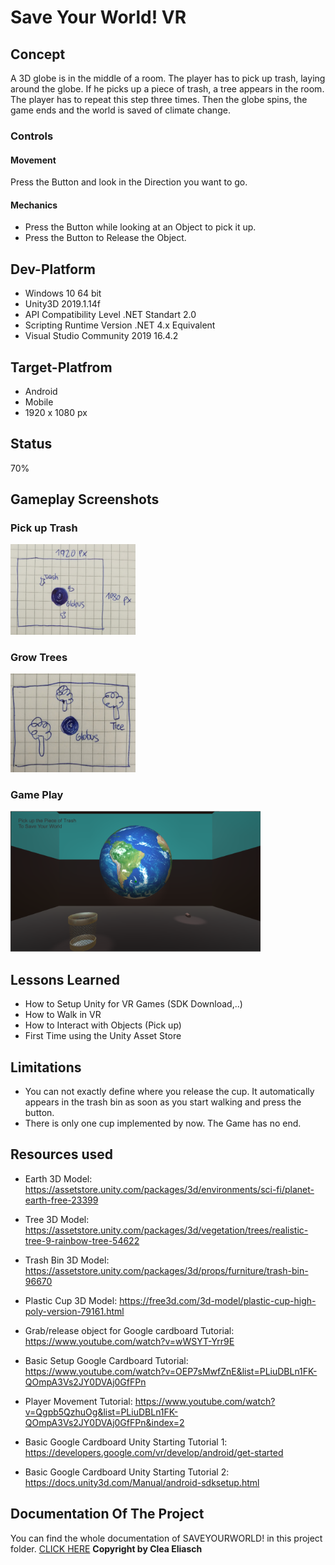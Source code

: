 # Save Your World! VR

## Concept
A 3D globe is in the middle of a room. The player has to pick up trash, laying around the globe. If he picks up a piece of trash, a tree appears in the room. The player has to repeat this step three times. Then the globe spins, the game ends and the world is saved of climate change. 
  
### Controls
#### Movement
Press the Button and look in the Direction you want to go.
#### Mechanics
+ Press the Button while looking at an Object to pick it up.
+ Press the Button to Release the Object.

## Dev-Platform
 + Windows 10 64 bit 
 + Unity3D 2019.1.14f
 + API Compatibility Level .NET Standart 2.0
 + Scripting Runtime Version .NET 4.x Equivalent
 + Visual Studio Community 2019 16.4.2
 
## Target-Platfrom
 + Android
 + Mobile
 + 1920 x 1080 px

## Status
70%

## Gameplay Screenshots
### Pick up Trash
<div>
<img src = "./Screenshots/Skizze1.jpg" width = "200">
</div>

### Grow Trees
<div>
<img src = "./Screenshots/Skizze2.jpg" width = "200">
</div>

### Game Play
<div>
<img src = "./Screenshots/GamePlay.PNG" width = "400">
</div>

## Lessons Learned
+ How to Setup Unity for VR Games (SDK Download,..)
+ How to Walk in VR 
+ How to Interact with Objects (Pick up)
+ First Time using the Unity Asset Store

## Limitations
+ You can not exactly define where you release the cup. It automatically appears in the trash bin as soon as you start walking and press the button. 
+ There is only one cup implemented by now. The Game has no end.

## Resources used
+ Earth 3D Model: https://assetstore.unity.com/packages/3d/environments/sci-fi/planet-earth-free-23399
+ Tree 3D Model: https://assetstore.unity.com/packages/3d/vegetation/trees/realistic-tree-9-rainbow-tree-54622
+ Trash Bin 3D Model: https://assetstore.unity.com/packages/3d/props/furniture/trash-bin-96670
+ Plastic Cup 3D Model: https://free3d.com/3d-model/plastic-cup-high-poly-version-79161.html

+ Grab/release object for Google cardboard Tutorial: https://www.youtube.com/watch?v=wWSYT-Yrr9E
+ Basic Setup Google Cardboard Tutorial: https://www.youtube.com/watch?v=OEP7sMwfZnE&list=PLiuDBLn1FK-QOmpA3Vs2JY0DVAj0GfFPn
+ Player Movement Tutorial: https://www.youtube.com/watch?v=Qgpb5QzhuOg&list=PLiuDBLn1FK-QOmpA3Vs2JY0DVAj0GfFPn&index=2
+ Basic Google Cardboard Unity Starting Tutorial 1: https://developers.google.com/vr/develop/android/get-started
+ Basic Google Cardboard Unity Starting Tutorial 2: https://docs.unity3d.com/Manual/android-sdksetup.html 

## Documentation Of The Project
You can find the whole documentation of SAVEYOURWORLD! in this project folder. [CLICK HERE](SAVEYOURWORLD_Dokumentation.pdf)
**Copyright by Clea Eliasch**